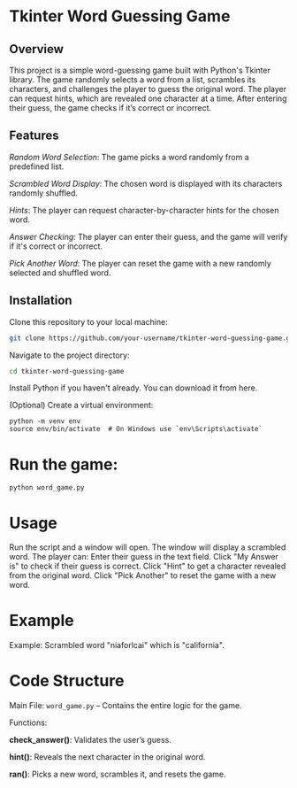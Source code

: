 # Tkinter Word Guessing Game

## Overview

This project is a simple word-guessing game built with Python's Tkinter library. The game randomly selects a word from a list, scrambles its characters, and challenges the player to guess the original word. The player can request hints, which are revealed one character at a time. After entering their guess, the game checks if it’s correct or incorrect.

## Features
*Random Word Selection*: The game picks a word randomly from a predefined list.

*Scrambled Word Display*: The chosen word is displayed with its characters randomly shuffled.

*Hints*: The player can request character-by-character hints for the chosen word.

*Answer Checking*: The player can enter their guess, and the game will verify if it's correct or incorrect.

*Pick Another Word*: The player can reset the game with a new randomly selected and shuffled word.

## Installation

Clone this repository to your local machine:

```bash
git clone https://github.com/your-username/tkinter-word-guessing-game.git
```

Navigate to the project directory:

```bash
cd tkinter-word-guessing-game
```

Install Python if you haven't already. You can download it from here.

(Optional) Create a virtual environment:

```
python -m venv env
source env/bin/activate  # On Windows use `env\Scripts\activate`
```

# Run the game:

```
python word_game.py
```

# Usage

Run the script and a window will open.
The window will display a scrambled word.
The player can:
Enter their guess in the text field.
Click "My Answer is" to check if their guess is correct.
Click "Hint" to get a character revealed from the original word.
Click "Pick Another" to reset the game with a new word.

# Example

Example: Scrambled word "niaforlcai" which is "california".

# Code Structure
Main File: `word_game.py` – Contains the entire logic for the game.

Functions:

**check_answer()**: Validates the user’s guess.

**hint()**: Reveals the next character in the original word.

**ran()**: Picks a new word, scrambles it, and resets the game.
